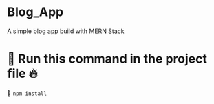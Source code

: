 # Blog_App
A simple blog app build with MERN Stack

# :rocket: Run this command in the project file :fire:
:pushpin: `npm install`
